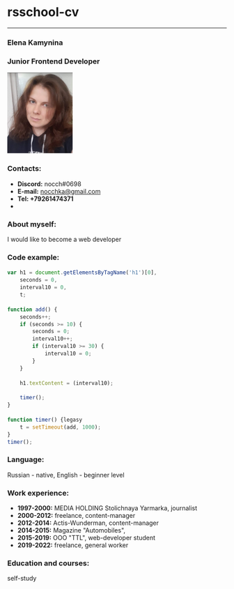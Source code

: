 # rsschool-cv
----------
### Elena Kamynina
### Junior Frontend Developer
[<img src="my_photo.jpg" width="150"/>](my_photo.jpg)

### Contacts:
- **Discord:** nocch#0698
- **E-mail:** nocchka@gmail.com
- **Tel: +79261474371**
- 
### About myself:
I would like to become a web developer

### Code example:

```javascript
var h1 = document.getElementsByTagName('h1')[0],
    seconds = 0,
    interval10 = 0,
    t;

function add() {
    seconds++;
    if (seconds >= 10) {
        seconds = 0;
        interval10++;
        if (interval10 >= 30) {
            interval10 = 0;
        }
    }

    h1.textContent = (interval10);

    timer();
}

function timer() {legasy
    t = setTimeout(add, 1000);
}
timer();
```

### Language:
Russian - native, English - beginner level

### Work experience:
- **1997-2000:** MEDIA HOLDING Stolichnaya Yarmarka, journalist
- **2000-2012:** freelance, content-manager
- **2012-2014:** Actis-Wunderman, content-manager
- **2014-2015:** Magazine "Automobiles",
- **2015-2019:** OOO "TTL", web-developer student
- **2019-2022:** freelance, general worker

### Education and courses:
self-study
